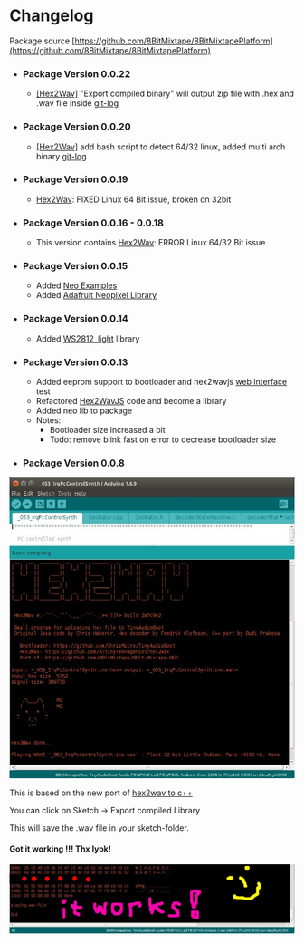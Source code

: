 # Changelog

Package source [https://github.com/8BitMixtape/8BitMixtapePlatform](https://github.com/8BitMixtape/8BitMixtapePlatform)

* ### Package Version 0.0.22

  * [\[Hex2Wav\]](#) "Export compiled binary" will output zip file with .hex and .wav file inside  [git-log](https://github.com/8BitMixtape/8BitMixtapePlatform/commit/b3feb50bc3885b529ee44ab408b70f5c7483f836)

* ### Package Version 0.0.20

  * [\[Hex2Wav\]](4_4.1-Hex2Wav.md) add bash script to detect 64/32 linux, added multi arch binary [git-log](https://github.com/8BitMixtape/8BitMixtapePlatform/commit/67b5af00e365b92ddb570b836770fde5092b3e24)
* ### Package Version 0.0.19

  * [Hex2Wav](4_4.1-Hex2Wav.md): FIXED Linux 64 Bit issue, broken on 32bit
* ### Package Version 0.0.16 - 0.0.18

  * This version contains [Hex2Wav](4_4.1-Hex2Wav.md): ERROR Linux 64/32 Bit issue
* ### Package Version 0.0.15

  * Added [Neo Examples](https://github.com/8BitMixtape/NeoCodeExamples) 
  * Added [Adafruit Neopixel Library](https://github.com/adafruit/Adafruit_NeoPixel)
* ### Package Version 0.0.14

  * Added [WS2812\_light](https://github.com/cpldcpu/light_ws2812) library 
* ### Package Version 0.0.13

  * Added eeprom support to bootloader and hex2wavjs [web interface](https://attinyteenageriot.github.io/hex2wavjs/eeprom.html) test 
  * Refactored [Hex2WavJS](https://github.com/AttinyTeenageRiot/hex2wavjs) code and become a library
  * Added neo lib to package
  * Notes: 
    * Bootloader size increased a bit
    * Todo: remove blink fast on error to decrease bootloader size
* ### Package Version 0.0.8

![](images/photos/hex2wav_IDE_integrated_ascii.jpg)

This is based on the new port of [hex2wav to c++](4_4-Hex2Wav)

You can click on Sketch -&gt; Export compiled Library

This will save the .wav file in your sketch-folder.

#### Got it working !!! Thx Iyok!

![](images/instructions/hex2wav_IDE_integration_working_sn.jpg)

